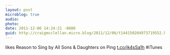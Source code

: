 ```yaml
---
layout: post
microblog: true
audio: 
photo: 
date: 2011-12-06 14:24:21 -0600
guid: http://craigmcclellan.micro.blog/2011/12/06/t144150204973719552.html
---
```

likes Reason to Sing by All Sons &amp; Daughters on Ping [t.co/jk4sSa1h](http://t.co/jk4sSa1h) #iTunes
